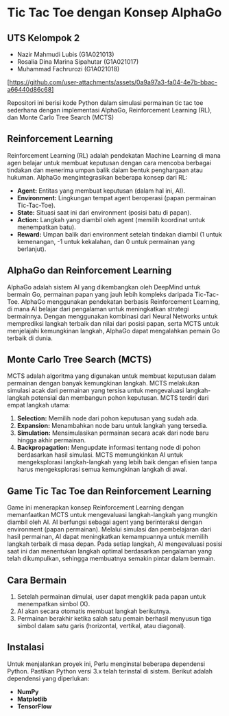# Tic Tac Toe dengan Konsep AlphaGo
## UTS Kelompok 2
- Nazir Mahmudi Lubis (G1A021013)
- Rosalia Dina Marina Sipahutar (G1A021017)
- Muhammad Fachrurozi (G1A021018)

[https://github.com/user-attachments/assets/0a9a97a3-fa04-4e7b-bbac-a66440d86c68]

Repositori ini berisi kode Python  dalam simulasi permainan tic tac toe sederhana dengan implementasi AlphaGo, Reinforcement Learning (RL), dan Monte Carlo Tree Search (MCTS)

## Reinforcement Learning
Reinforcement Learning (RL) adalah pendekatan Machine Learning di mana agen belajar untuk membuat keputusan dengan cara mencoba berbagai tindakan dan menerima umpan balik dalam bentuk penghargaan atau hukuman. AlphaGo mengintegrasikan beberapa konsep dari RL:
  - **Agent:** Entitas yang membuat keputusan (dalam hal ini, AI).
  - **Environment:** Lingkungan tempat agent beroperasi (papan permainan Tic-Tac-Toe).
  - **State:** Situasi saat ini dari environment (posisi batu di papan).
  - **Action:** Langkah yang diambil oleh agent (memilih koordinat untuk menempatkan batu).
  - **Reward:** Umpan balik dari environment setelah tindakan diambil (1 untuk kemenangan, -1 untuk kekalahan, dan 0 untuk permainan yang berlanjut).

## AlphaGo dan Reinforcement Learning
AlphaGo adalah sistem AI yang dikembangkan oleh DeepMind untuk bermain Go, permainan papan yang jauh lebih kompleks daripada Tic-Tac-Toe. AlphaGo menggunakan pendekatan berbasis Reinforcement Learning, di mana AI belajar dari pengalaman untuk meningkatkan strategi bermainnya. Dengan menggunakan kombinasi dari Neural Networks untuk memprediksi langkah terbaik dan nilai dari posisi papan, serta MCTS untuk menjelajahi kemungkinan langkah, AlphaGo dapat mengalahkan pemain Go terbaik di dunia.

## Monte Carlo Tree Search (MCTS)
MCTS adalah algoritma yang digunakan untuk membuat keputusan dalam permainan dengan banyak kemungkinan langkah. MCTS melakukan simulasi acak dari permainan yang tersisa untuk mengevaluasi langkah-langkah potensial dan membangun pohon keputusan. MCTS terdiri dari empat langkah utama:
1. **Selection:** Memilih node dari pohon keputusan yang sudah ada.
2. **Expansion:** Menambahkan node baru untuk langkah yang tersedia.
3. **Simulation:** Mensimulasikan permainan secara acak dari node baru hingga akhir permainan.
4. **Backpropagation:** Mengupdate informasi tentang node di pohon berdasarkan hasil simulasi.
MCTS memungkinkan AI untuk mengeksplorasi langkah-langkah yang lebih baik dengan efisien tanpa harus mengeksplorasi semua kemungkinan langkah di awal.

## Game Tic Tac Toe dan Reinforcement Learning
Game ini menerapkan konsep Reinforcement Learning dengan memanfaatkan MCTS untuk mengevaluasi langkah-langkah yang mungkin diambil oleh AI. AI berfungsi sebagai agent yang berinteraksi dengan environment (papan permainan). Melalui simulasi dan pembelajaran dari hasil permainan, AI dapat meningkatkan kemampuannya untuk memilih langkah terbaik di masa depan. Pada setiap langkah, AI mengevaluasi posisi saat ini dan menentukan langkah optimal berdasarkan pengalaman yang telah dikumpulkan, sehingga membuatnya semakin pintar dalam bermain.

## Cara Bermain
1. Setelah permainan dimulai, user dapat mengklik pada papan untuk menempatkan simbol (X).
2. AI akan secara otomatis membuat langkah berikutnya.
3. Permainan berakhir ketika salah satu pemain berhasil menyusun tiga simbol dalam satu garis (horizontal, vertikal, atau diagonal).


## Instalasi
Untuk menjalankan proyek ini, Perlu menginstal beberapa dependensi Python. Pastikan Python versi 3.x telah terinstal di sistem. Berikut adalah dependensi yang diperlukan: 
- **NumPy** 
- **Matplotlib** 
- **TensorFlow**

